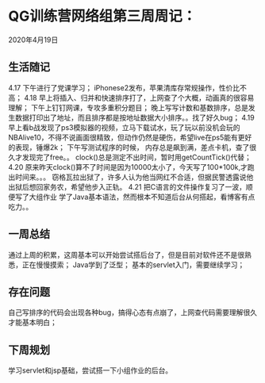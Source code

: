 # QG训练营网络组第三周周记：
2020年4月19日

## 生活随记
4.17
下午进行了党课学习；
iPhonese2发布，苹果清库存常规操作，性价比不高；
4.18
早上将插入、归并和快速排序打了，上网查了个大概，动画真的很容易理解；
下午上钉钉网课，专攻多重积分题目；
晚上写写计数和基数排序，总是发生数据打印出了地址，而且排序都是按地址数据大小排序。。找了好久bug；
4.19
早上看b战发现了ps3模拟器的视频，立马下载试水，玩了玩以前没机会玩的NBAlive10，不得不说画面很精致，但动作仍然是硬伤，希望live在ps5能有更好的表现，锤爆2k；
下午写测试程序的时候， 内存总是飙到满，差点卡机，查了很久才发现完了free。。
clock()总是测定不出时间，暂时用getCountTick()代替；
4.20
原来昨天clock()算不了时间是因为10000太小了，今天写了100*100k,才跑出时间来。。。
窃格瓦拉出狱了，许多人认为他当网红不合适，但据民警透露说他出狱后想回家务农，希望他步入正轨。
4.21
把C语言的文件操作复习了一波，顺便写了大组作业
学了Java基本语法，然而根本不知道后台从何搭起，看博客有点吃力。。
## 一周总结
通过上周的积累，这周基本可以开始尝试搭后台了，但是目前对软件还不是很熟悉，正在慢慢摸索；
Java学到了泛型；
基本的servlet入门，需要继续学习；

## 存在问题
自己写排序的代码会出现各种bug，搞得心态有点崩了，上网查代码需要理解很久才能基本明白；
## 下周规划
学习servlet和jsp基础，尝试搭一下小组作业的后台。



